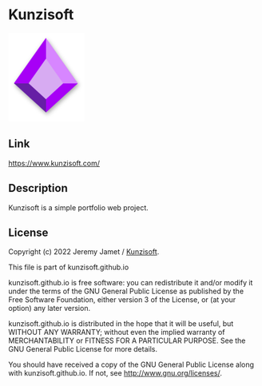 # Kunzisoft
<img src="https://raw.githubusercontent.com/Kunzisoft/kunzisoft.github.io/master/img/logo.png">

## Link
https://www.kunzisoft.com/

## Description
Kunzisoft is a simple portfolio web project.

## License

 Copyright (c) 2022 Jeremy Jamet / [Kunzisoft](https://www.kunzisoft.com).

 This file is part of kunzisoft.github.io

  kunzisoft.github.io is free software: you can redistribute it and/or modify
  it under the terms of the GNU General Public License as published by
  the Free Software Foundation, either version 3 of the License, or
  (at your option) any later version.

  kunzisoft.github.io is distributed in the hope that it will be useful,
  but WITHOUT ANY WARRANTY; without even the implied warranty of
  MERCHANTABILITY or FITNESS FOR A PARTICULAR PURPOSE.  See the
  GNU General Public License for more details.

  You should have received a copy of the GNU General Public License
  along with kunzisoft.github.io.  If not, see <http://www.gnu.org/licenses/>.
